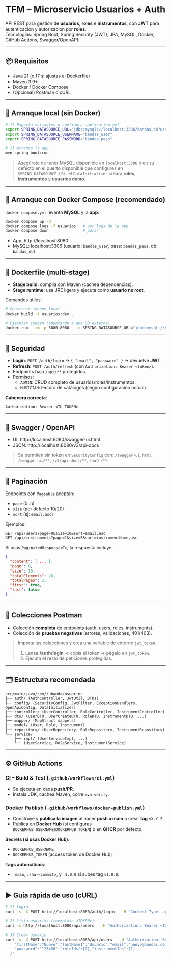 # TFM – Microservicio Usuarios + Auth

API REST para gestión de **usuarios**, **roles** e **instrumentos**, con **JWT** para autenticación y autorización por **roles**.  
Tecnologías: Spring Boot, Spring Security (JWT), JPA, MySQL, Docker, GitHub Actions, Swagger/OpenAPI.

---

## 📦 Requisitos

- Java 21 (o 17 si ajustas el Dockerfile)
- Maven 3.9+
- Docker / Docker Compose
- (Opcional) Postman o cURL

---

## 🚀 Arranque local (sin Docker)

```bash
# 1) Exporta variables o configura application.yml
export SPRING_DATASOURCE_URL="jdbc:mysql://localhost:3306/bandas_db?useSSL=false&allowPublicKeyRetrieval=true&serverTimezone=UTC"
export SPRING_DATASOURCE_USERNAME="bandas_user"
export SPRING_DATASOURCE_PASSWORD="bandas_pass"

# 2) Arranca la app
mvn spring-boot:run
```

> Asegúrate de tener MySQL disponible en `localhost:3306` o en su defecto en el puerto disponible que configures en `SPRING_DATASOURCE_URL`.
> El `DataInitializer` creará **roles**, **instrumentos** y **usuarios demo**.

---

## 🐳 Arranque con Docker Compose (recomendado)

`docker-compose.yml` levanta **MySQL** y la **app**:

```bash
docker compose up -d
docker compose logs -f usuarios   # ver logs de la app
docker compose down               # parar
```

- App: http://localhost:8080  
- MySQL: localhost:3306 (usuario: `bandas_user`, pass: `bandas_pass`, db: `bandas_db`)

---

## 🧱 Dockerfile (multi-stage)

- **Stage build**: compila con Maven (cachea dependencias).  
- **Stage runtime**: usa JRE ligera y ejecuta como **usuario no root**.

Comandos útiles:

```bash
# Construir imagen local
docker build -t usuarios:dev .

# Ejecutar imagen (apuntando a una DB externa)
docker run --rm -p 8080:8080   -e SPRING_DATASOURCE_URL="jdbc:mysql://host.docker.internal:3306/bandas_db?useSSL=false&allowPublicKeyRetrieval=true&serverTimezone=UTC"   -e SPRING_DATASOURCE_USERNAME="bandas_user"   -e SPRING_DATASOURCE_PASSWORD="bandas_pass"   usuarios:dev
```

---

## 🔐 Seguridad

- **Login**: `POST /auth/login` → `{ "email", "password" }` → devuelve **JWT**.
- **Refresh**: `POST /auth/refresh` (con `Authorization: Bearer <token>`).
- Endpoints bajo `/api/**` protegidos.  
- Permisos:
  - `ADMIN`: CRUD completo de usuarios/roles/instrumentos.
  - `MUSICIAN`: lectura de catálogos (según configuración actual).

**Cabecera correcta**:

```
Authorization: Bearer <TU_TOKEN>
```

---

## 📖 Swagger / OpenAPI

- UI: http://localhost:8080/swagger-ui.html  
- JSON: http://localhost:8080/v3/api-docs

> Se permiten sin token en `SecurityConfig` con:
> `/swagger-ui.html`, `/swagger-ui/**`, `/v3/api-docs/**`, `/auth/**`.

---

## 📄 Paginación

Endpoints con `Pageable` aceptan:

- `page` (0..n)
- `size` (por defecto 10/20)
- `sort` (ej: `email,asc`)

Ejemplos:
```
GET /api/users?page=0&size=10&sort=email,asc
GET /api/instruments?page=1&size=5&sort=instrumentName,asc
```

Si usas `PaginatedResponse<T>`, la respuesta incluye:
```json
{
  "content": [ ... ],
  "page": 0,
  "size": 10,
  "totalElements": 20,
  "totalPages": 2,
  "first": true,
  "last": false
}
```

---

## 🧪 Colecciones Postman

- Colección **completa** de endpoints (auth, users, roles, instruments).  
- Colección de **pruebas negativas** (errores, validaciones, 401/403).  

> Importa las colecciones y crea una variable de entorno `jwt_token`.  
> 1) Lanza **/auth/login** → copia el token → pégalo en `jwt_token`.  
> 2) Ejecuta el resto de peticiones protegidas.

---

## 🗂 Estructura recomendada

```
src/main/java/com/tubanda/usuarios
├── auth/ (AuthController, JwtUtil, DTOs)
├── config/ (SecurityConfig, JwtFilter, ExceptionHandlers, OpenApiConfig, DataInitializer)
├── controller/ (UserController, RoleController, InstrumentController)
├── dto/ (UserDTO, UserCreateDTO, RoleDTO, InstrumentDTO, ...)
├── mapper/ (MapStruct mappers)
├── model/ (User, Role, Instrument)
├── repository/ (UserRepository, RoleRepository, InstrumentRepository)
└── service/
    ├── impl/ (UserServiceImpl, ...)
    └── (UserService, RoleService, InstrumentService)
```

---

## ⚙️ GitHub Actions

### CI – Build & Test (`.github/workflows/ci.yml`)
- Se ejecuta en cada **push/PR**.
- Instala JDK, cachea Maven, corre `mvn verify`.

### Docker Publish (`.github/workflows/docker-publish.yml`)
- Construye y **publica la imagen** al hacer **push a main** o crear **tag** `vX.Y.Z`.
- Publica en **Docker Hub** (si configuras `DOCKERHUB_USERNAME`/`DOCKERHUB_TOKEN`) o en **GHCR** por defecto.

**Secrets (si usas Docker Hub):**
- `DOCKERHUB_USERNAME`
- `DOCKERHUB_TOKEN` (access token de Docker Hub)

**Tags automáticos**:
- `:main`, `:sha-<commit>`, y `:1.0.0` si subes tag `v1.0.0`.

---

## ▶️ Guía rápida de uso (cURL)

```bash
# 1) Login
curl -s -X POST http://localhost:8080/auth/login   -H "Content-Type: application/json"   -d '{"email":"test@bandas.com","password":"123456"}'

# 2) Lista usuarios (reemplaza <TOKEN>)
curl -s http://localhost:8080/api/users   -H "Authorization: Bearer <TOKEN>"

# 3) Crear usuario
curl -s -X POST http://localhost:8080/api/users   -H "Authorization: Bearer <TOKEN>"   -H "Content-Type: application/json"   -d '{
    "firstName":"Nuevo","lastName1":"Usuario","email":"nuevo@bandas.com",
    "password":"123456","roleIds":[2],"instrumentIds":[1]
  }'
```
